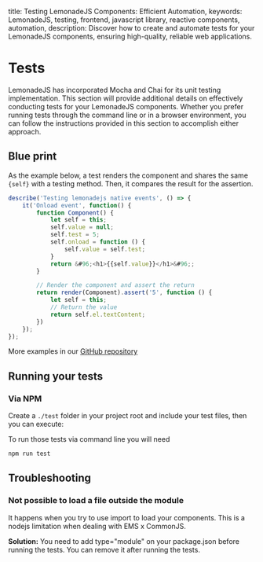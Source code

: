 title: Testing LemonadeJS Components: Efficient Automation,
keywords: LemonadeJS, testing, frontend, javascript library, reactive components, automation,
description: Discover how to create and automate tests for your LemonadeJS components, ensuring high-quality, reliable web applications.

Tests
=====

LemonadeJS has incorporated Mocha and Chai for its unit testing implementation. This section will provide additional details on effectively conducting tests for your LemonadeJS components. Whether you prefer running tests through the command line or in a browser environment, you can follow the instructions provided in this section to accomplish either approach.  
  

Blue print
----------

As the example below, a test renders the component and shares the same `{self}` with a testing method. Then, it compares the result for the assertion.  
  
```javascript
describe('Testing lemonadejs native events', () => {
    it('Onload event', function() {
        function Component() {
            let self = this;
            self.value = null;
            self.test = 5;
            self.onload = function () {
                self.value = self.test;
            }
            return &#96;<h1>{{self.value}}</h1>&#96;;
        }

        // Render the component and assert the return
        return render(Component).assert('5', function () {
            let self = this;
            // Return the value
            return self.el.textContent;
        })
    });
});
```

More examples in our [GitHub repository](https://github.com/lemonadejs/lemonadejs/tree/main/tests)  
  

  

Running your tests
------------------

  

### Via NPM

Create a `./test` folder in your project root and include your test files, then you can execute:  

To run those tests via command line you will need

```bash
npm run test
```

Troubleshooting
---------------

  

### Not possible to load a file outside the module

It happens when you try to use import to load your components. This is a nodejs limitation when dealing with EMS x CommonJS.  
  
**Solution:** You need to add type="module" on your package.json before running the tests. You can remove it after running the tests.